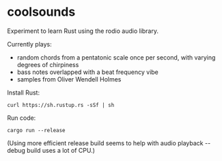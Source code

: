 coolsounds
==========

Experiment to learn Rust using the rodio audio library.

Currently plays:

* random chords from a pentatonic scale once per second, with varying degrees of chirpiness
* bass notes overlapped with a beat frequency vibe
* samples from Oliver Wendell Holmes

Install Rust:

    curl https://sh.rustup.rs -sSf | sh

Run code:

    cargo run --release

(Using more efficient release build seems to help with audio playback -- debug build uses a lot of CPU.)



